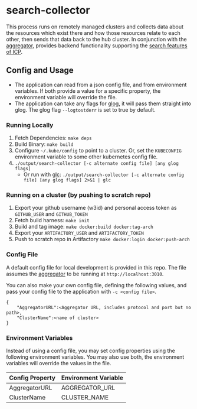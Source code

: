 # search-collector

This process runs on remotely managed clusters and collects data about the resources which exist there and how those resources relate to each other, then sends that data back to the hub cluster. In conjunction with the [aggregator](https://github.ibm.com/IBMPrivateCloud/search-aggregator), provides backend functionality supporting the [search features of ICP](https://github.ibm.com/IBMPrivateCloud/roadmap/blob/master/feature-specs/hcm/search/search.md).


## Config and Usage
- The application can read from a json config file, and from environment variables. If both provide a value for a specific property, the environment variable will override the file.
- The application can take any flags for [glog](https://github.com/golang/glog), it will pass them straight into glog. The glog flag `--logtostderr` is set to true by default.

### Running Locally
1. Fetch Dependencies: `make deps`
2. Build Binary: `make build`
3. Configure `~/.kube/config` to point to a cluster. Or, set the `KUBECONFIG` environment variable to some other kubernetes config file.
4. `./output/search-collector [-c alternate config file] [any glog flags]`
	- Or run with [glc](https://github.ibm.com/Ethan-Swartzentruber/GlogColor): `./output/search-collector [-c alternate config file] [any glog flags] 2>&1 | glc`

### Running on a cluster (by pushing to scratch repo)
1. Export your github username (w3id) and personal access token as `GITHUB_USER` and `GITHUB_TOKEN`
2. Fetch build harness: `make init`
3. Build and tag image: `make docker:build docker:tag-arch`
4. Export your `ARTIFACTORY_USER` and `ARTIFACTORY_TOKEN`
5. Push to scratch repo in Artifactory `make docker:login docker:push-arch`

### Config File
A default config file for local development is provided in this repo. The file assumes the [aggregator](https://github.ibm.com/IBMPrivateCloud/search-aggregator) to be running at `http://localhost:3010`. 

You can also make your own config file, defining the following values, and pass your config file to the application with `-c <config file>`. 

```
{
    "AggregatorURL":<Aggregator URL, includes protocol and port but no path>,
    "ClusterName":<name of cluster>
}
```

### Environment Variables
Instead of using a config file, you may set config properties using the following environment variables. You may also use both, the environment variables will override the values in the file.

| Config Property  | Environment Variable |
| ------------- | ------------- |
| AggregatorURL  | AGGREGATOR_URL  |
| ClusterName  |  CLUSTER_NAME  |
